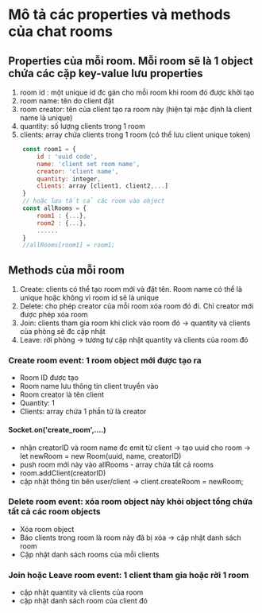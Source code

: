 # Mô tả các properties và methods của chat rooms

## Properties của mỗi room. Mỗi room sẽ là 1 object chứa các cặp key-value lưu properties

1. room id : một unique id đc gán cho mỗi room khi room đó được khởi tạo
2. room name: tên do client đặt 
3. room creator: tên của client tạo ra room này (hiện tại mặc định là client name là unique)
4. quantity: số lượng clients trong 1 room
5. clients: array chứa clients trong 1 room (có thể lưu client unique token)

```js
    const room1 = {
        id : 'uuid code',
        name: 'client set room name',
        creator: 'client name',
        quantity: integer,
        clients: array [client1, client2,...]
    }
    // hoặc lưu tất cả các room vào object 
    const allRooms = {
        room1 : {...},
        room2 : {...},
        ......
    }
    //allRooms[room1] = room1; 
```
## Methods của mỗi room

1. Create: clients có thể tạo room mới và đặt tên. Room name có thể là unique hoặc không vì room id sẽ là unique
2. Delete: cho phép creator của mỗi room xóa room đó đi. Chỉ creator mới được phép xóa room
3. Join: clients tham gia room khi click vào room đó -> quantity và clients của phòng sẽ đc cập nhật
4. Leave: rời phòng -> tương tự cập nhật quantity và clients của room đó

### Create room event: 1 room object mới được tạo ra

* Room ID được tạo 
* Room name lưu thông tin client truyền vào
* Room creator là tên client
* Quantity: 1
* Clients: array chứa 1 phần tử là creator 
#### Socket.on('create_room',....)

* nhận creatorID và room name đc emit từ client -> tạo uuid cho room -> let newRoom = new Room(uuid, name, creatorID)
* push room mới này vào allRooms - array chứa tất cả rooms
* room.addClient(creatorID)
* cập nhật thông tin bên user/client -> client.createRoom = newRoom; 

### Delete room event: xóa room object này khỏi object tổng chứa tất cả các room objects

* Xóa room object
* Báo clients trong room là room này đã bị xóa -> cập nhật danh sách room
* Cập nhật danh sách rooms của mỗi clients

### Join hoặc Leave room event: 1 client tham gia hoặc rời 1 room
* cập nhật quantity và clients của room
* cập nhật danh sách room của client đó


